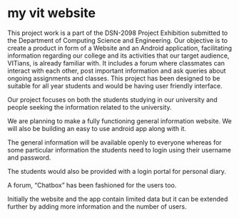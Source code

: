 # my vit website

 This project work is a part of the DSN-2098 Project Exhibition submitted to the Department of Computing Science and Engineering.
Our objective is to create a product in form of a Website and an Android application, facilitating information regarding our college and its activities that our target audience, VITians, is already familiar with.
It includes a forum where classmates can interact with each other, post important information and ask queries about ongoing assignments and classes.
This project has been designed to be suitable for all year students and would be having user friendly interface.

Our project focuses on both the students studying in our university and people seeking the information related to the university.

We are planning to make a fully functioning general information website.
We will also be building an easy to use android app along with it.

The general information will be available openly to everyone whereas for some particular information the students need to login using their username and password.

The students would also be provided with a login portal for personal diary.

A forum, “Chatbox” has been fashioned for the users too.

Initially the website and the app contain limited data but it can be extended further by adding more information and the number of users.

